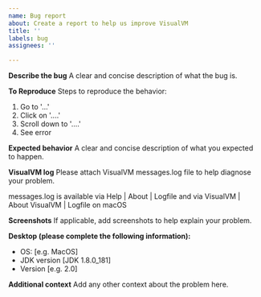 ```yaml
---
name: Bug report
about: Create a report to help us improve VisualVM
title: ''
labels: bug
assignees: ''

---
```


**Describe the bug**
A clear and concise description of what the bug is.

**To Reproduce**
Steps to reproduce the behavior:
1. Go to '...'
2. Click on '....'
3. Scroll down to '....'
4. See error

**Expected behavior**
A clear and concise description of what you expected to happen.

**VisualVM log**
Please attach VisualVM messages.log file to help diagnose your problem.

messages.log is available via Help | About | Logfile and
via VisualVM | About VisualVM | Logfile on macOS

**Screenshots**
If applicable, add screenshots to help explain your problem.

**Desktop (please complete the following information):**
 - OS: [e.g. MacOS]
 - JDK version [JDK 1.8.0_181]
 - Version [e.g. 2.0]

**Additional context**
Add any other context about the problem here.
